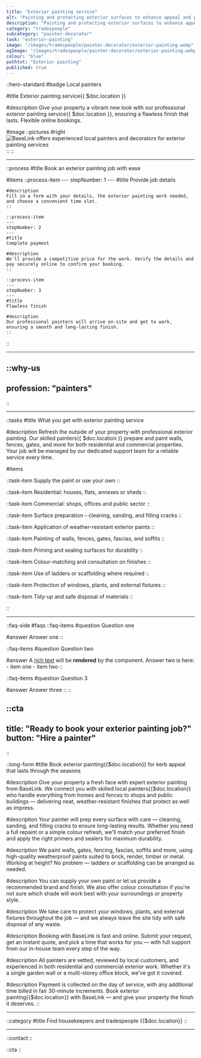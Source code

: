 ```yaml
---
title: "Exterior painting service"
alt: "Painting and protecting exterior surfaces to enhance appeal and prevent weather damage"
description: "Painting and protecting exterior surfaces to enhance appeal and prevent weather damage"
category: "tradespeople"
subcategory: "painter-decorator"
task: "exterior-painting"
image: "/images/tradespeople/painter-decorator/exterior-painting.webp"
ogImage: "/images/tradespeople/painter-decorator/exterior-painting.webp"
colour: "blue"
pathtxt: "Exterior painting"
published: true
---
```


::hero-standard
#badge
Local painters

#title
Exterior painting service{{ $doc.location }}

#description
Give your property a vibrant new look with our professional exterior painting service{{ $doc.location }}, ensuring a flawless finish that lasts. Flexible online bookings.

#image
    ::pictures
    #right
    ![BaseLink offers experienced local painters and decorators for exterior painting services](/images/tradespeople/painter-decorator/exterior-painting.webp)
    ::
::

---

::process
#title
Book an exterior painting job with ease

#items
    ::process-item
    ---
    stepNumber: 1
    ---
    #title
    Provide job details

    #description
    Fill in a form with your details, the exterior painting work needed, and choose a convenient time slot.
    ::
    
    ::process-item
    ---
    stepNumber: 2
    ---
    #title
    Complete payment

    #description
    We'll provide a competitive price for the work. Verify the details and pay securely online to confirm your booking.
    ::

    ::process-item
    ---
    stepNumber: 3
    ---
    #title
    Flawless finish

    #description
    Our professional painters will arrive on-site and get to work, ensuring a smooth and long-lasting finish.
    ::
::

---

::why-us
---
profession: "painters"
---
::

---

::tasks
#title
What you get with exterior painting service

#description
Refresh the outside of your property with professional exterior painting. Our skilled painters{{ $doc.location }} prepare and paint walls, fences, gates, and more for both residential and commercial properties. Your job will be managed by our dedicated support team for a reliable service every time.

#items

  ::task-item
  Supply the paint or use your own
  ::

  ::task-item
  Residential: houses, flats, annexes or sheds
  ::

  ::task-item
  Commercial: shops, offices and public sector
  ::
  
  ::task-item
  Surface preparation – cleaning, sanding, and filling cracks
  ::

  ::task-item
  Application of weather-resistant exterior paints
  ::

  ::task-item
  Painting of walls, fences, gates, fascias, and soffits
  ::

  ::task-item
  Priming and sealing surfaces for durability
  ::

  ::task-item
  Colour-matching and consultation on finishes
  ::

  ::task-item
  Use of ladders or scaffolding where required
  ::

  ::task-item
  Protection of windows, plants, and external fixtures
  ::

  ::task-item
  Tidy-up and safe disposal of materials
  ::

::

---

::faq-side
#faqs
  ::faq-items
  #question
  Question one

  #answer
  Answer one
  ::

  ::faq-items
  #question
  Question two

  #answer
  A [rich text](/services/commercial-cleaning) will be **rendered** by the component.
  Answer two is here:
    - item one
    - item two
  ::

  ::faq-items
  #question
  Question 3

  #answer
  Answer three
  ::
::

::cta
---
title: "Ready to book your exterior painting job?"
button: "Hire a painter"
---
::

::long-form
#title
Book exterior painting{{$doc.location}} for kerb appeal that lasts through the seasons

#description
Give your property a fresh face with expert exterior painting from BaseLink. We connect you with skilled local painters{{$doc.location}} who handle everything from homes and fences to shops and public buildings — delivering neat, weather-resistant finishes that protect as well as impress.

#description
Your painter will prep every surface with care — cleaning, sanding, and filling cracks to ensure long-lasting results. Whether you need a full repaint or a simple colour refresh, we'll match your preferred finish and apply the right primers and sealers for maximum durability.

#description
We paint walls, gates, fencing, fascias, soffits and more, using high-quality weatherproof paints suited to brick, render, timber or metal. Working at height? No problem — ladders or scaffolding can be arranged as needed.

#description
You can supply your own paint or let us provide a recommended brand and finish. We also offer colour consultation if you're not sure which shade will work best with your surroundings or property style.

#description
We take care to protect your windows, plants, and external fixtures throughout the job — and we always leave the site tidy with safe disposal of any waste.

#description
Booking with BaseLink is fast and online. Submit your request, get an instant quote, and pick a time that works for you — with full support from our in-house team every step of the way.

#description
All painters are vetted, reviewed by local customers, and experienced in both residential and commercial exterior work. Whether it's a single garden wall or a multi-storey office block, we've got it covered.

#description
Payment is collected on the day of service, with any additional time billed in fair 30-minute increments. Book exterior painting{{$doc.location}} with BaseLink — and give your property the finish it deserves.
::

---

::category
#title
Find housekeepers and tradespeople {{$doc.location}}
::

---

::contact
::

::cta
::